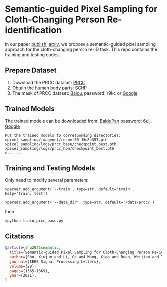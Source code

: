 # Semantic-guided Pixel Sampling for Cloth-Changing Person Re-identification

In our paper [publish](https://ieeexplore.ieee.org/abstract/document/9463711/), [arxiv](https://arxiv.org/abs/2107.11522), we propose a semantic-guided pixel sampling approach for the cloth-changing person re-ID task.  This repo contains the training and testing codes.

## Prepare Dataset
1. Download the PRCC dataset:  [PRCC](http://isee-ai.cn/~yangqize/clothing.html)
2. Obtain the human body parts: [SCHP](https://github.com/PeikeLi/Self-Correction-Human-Parsing)
3. The mask of PRCC dataset: [Baidu](https://pan.baidu.com/s/1sX1qFgo3I-4OfEdEr-opSg), password: r9kc  or [Google](https://drive.google.com/drive/folders/1HaIoKRj1R4fxjVQ9Qg_IEk2_46b1hniH?usp=sharing)


## Trained Models
The trained models can be downloaded from: [BaiduPan](https://pan.baidu.com/s/1JOOJp_NPbsU19DdBr7ze9g) password: 6ulj, [Google](https://drive.google.com/drive/folders/1aAltKSfRpHqADXb6sWOQ0VL7dj9GVwvU?usp=sharing)
```
Put the trained models to corresponding directories:
>pixel_sampling/imagenet/resnet50-19c8e357.pth
>pixel_sampling/logs/prcc_base/checkpoint_best.pth
>pixel_sampling/logs/prcc_hpm/checkpoint_best.pth
>...... 
 ```
 
 ## Training and Testing Models
 Only need to modify several parameters:
 ```
 >parser.add_argument('--train', type=str, default='train', help='train, test')
 
 >parser.add_argument('--data_dir', type=str, default='/data/prcc/')
```
then
```
>python train_prcc_base.py
```

## Citations
```bibtex
@article{shu2021semantic,
  title={Semantic-guided Pixel Sampling for Cloth-Changing Person Re-identification},
  author={Shu, Xiujun and Li, Ge and Wang, Xiao and Ruan, Weijian and Tian, Qi},
  journal={IEEE Signal Processing Letters},
  volume={28},
  pages={1365-1369},
  year={2021}, 
}
```

